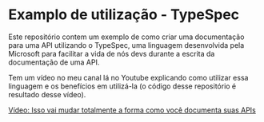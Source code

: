 # Examplo de utilização - TypeSpec

Este repositório contem um exemplo de como criar uma documentação para uma API utilizando o TypeSpec, uma linguagem desenvolvida pela Microsoft para facilitar a vida de nós devs durante a escrita da documentação de uma API.

Tem um vídeo no meu canal lá no Youtube explicando como utilizar essa linguagem e os benefícios em utilizá-la (o código desse repositório é resultado desse vídeo).

[Vídeo: Isso vai mudar totalmente a forma como você documenta suas APIs](https://youtu.be/GTbZjjD6WZM)
